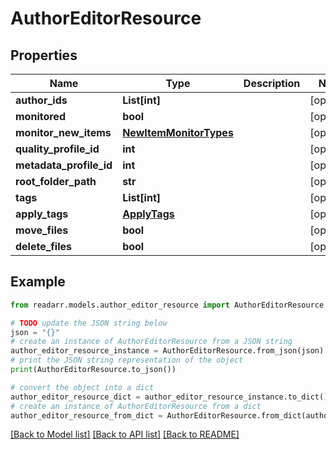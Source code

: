 # AuthorEditorResource


## Properties

Name | Type | Description | Notes
------------ | ------------- | ------------- | -------------
**author_ids** | **List[int]** |  | [optional] 
**monitored** | **bool** |  | [optional] 
**monitor_new_items** | [**NewItemMonitorTypes**](NewItemMonitorTypes.md) |  | [optional] 
**quality_profile_id** | **int** |  | [optional] 
**metadata_profile_id** | **int** |  | [optional] 
**root_folder_path** | **str** |  | [optional] 
**tags** | **List[int]** |  | [optional] 
**apply_tags** | [**ApplyTags**](ApplyTags.md) |  | [optional] 
**move_files** | **bool** |  | [optional] 
**delete_files** | **bool** |  | [optional] 

## Example

```python
from readarr.models.author_editor_resource import AuthorEditorResource

# TODO update the JSON string below
json = "{}"
# create an instance of AuthorEditorResource from a JSON string
author_editor_resource_instance = AuthorEditorResource.from_json(json)
# print the JSON string representation of the object
print(AuthorEditorResource.to_json())

# convert the object into a dict
author_editor_resource_dict = author_editor_resource_instance.to_dict()
# create an instance of AuthorEditorResource from a dict
author_editor_resource_from_dict = AuthorEditorResource.from_dict(author_editor_resource_dict)
```
[[Back to Model list]](../README.md#documentation-for-models) [[Back to API list]](../README.md#documentation-for-api-endpoints) [[Back to README]](../README.md)


